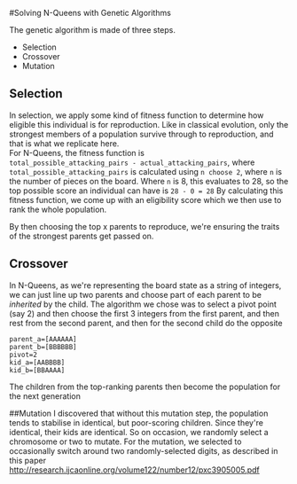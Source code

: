 #Solving N-Queens with Genetic Algorithms

The genetic algorithm is made of three steps.

* Selection 
* Crossover
* Mutation

## Selection
In selection, we apply some kind of fitness function to determine how eligible this individual is for reproduction. Like in classical evolution, only the strongest members of a population survive through to reproduction, and that is what we replicate here.  
  For N-Queens, the fitness function is  
  ```total_possible_attacking_pairs - actual_attacking_pairs```, where ```total_possible_attacking_pairs``` is calculated using ```n choose 2```, where ```n``` is the number of pieces on the board. Where ```n``` is 8, this evaluates to 28, so the top possible score an individual can have is ```28 - 0 = 28```
By calculating this fitness function, we come up with an eligibility score which we then use to rank the whole population.
 
 By then choosing the top x parents to reproduce, we're ensuring the traits of the strongest parents get passed on.
 
 ## Crossover
 In N-Queens, as we're representing the board state as a string of integers, we can just line up two parents and choose part of each parent to be _inherited_ by the child.
 The algorithm we chose was to select a pivot point (say 2) and then choose the first 3 integers from the first parent, and then rest from the second parent, and then for the second child do the opposite
 ```
 parent_a=[AAAAAA]
 parent_b=[BBBBBB]
 pivot=2
 kid_a=[AABBBB]
 kid_b=[BBAAAA]
 
 ```
 
 The children from the top-ranking parents then become the population for the next generation
 
 ##Mutation
 I discovered that without this mutation step, the population tends to stabilise in identical, but poor-scoring children. Since they're identical, their kids are identical.
 So on occasion, we randomly select a chromosome or two to mutate.
 For the mutation, we selected to occasionally switch around two randomly-selected digits, as described in this paper
 http://research.ijcaonline.org/volume122/number12/pxc3905005.pdf
 